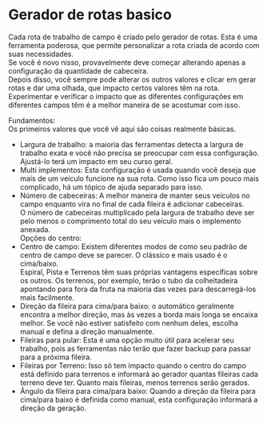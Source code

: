 # Gerador de rotas basico

  
Cada rota de trabalho de campo é criado pelo gerador de rotas. Esta é uma ferramenta poderosa, que permite personalizar a rota criada de acordo com suas necessidades.  
Se você é novo nisso, provavelmente deve começar alterando apenas a configuração da quantidade de cabeceira.  
Depois disso, você sempre pode alterar os outros valores e clicar em gerar rotas e dar uma olhada, que impacto certos valores têm na rota.  
Experimentar e verificar o impacto que as diferentes configurações em diferentes campos têm é a melhor maneira de se acostumar com isso.  

  
Fundamentos:  
Os primeiros valores que você vê aqui são coisas realmente básicas.  
- Largura de trabalho: a maioria das ferramentas detecta a largura de trabalho exata e você não precisa se preocupar com essa configuração. Ajustá-lo terá um impacto em seu curso geral.  
- Multi implementos: Esta configuração é usada quando você deseja que mais de um veículo funcione na sua rota. Como isso fica um pouco mais complicado, há um tópico de ajuda separado para isso.  
- Número de cabeceiras: A melhor maneira de manter seus veículos no campo enquanto vira no final de cada fileira é adicionar cabeceiras.  
O número de cabeceiras multiplicado pela largura de trabalho deve ser pelo menos o comprimento total do seu veículo mais o implemento anexada.  
Opções do centro:  
- Centro de campo: Existem diferentes modos de como seu padrão de centro de campo deve se parecer. O clássico e mais usado é o cima/baixo.  
Espiral, Pista e Terrenos têm suas próprias vantagens específicas sobre os outros. Os terrenos, por exemplo, terão o tubo da colheitadeira apontando para fora da fruta na maioria das vezes para descarregá-los mais facilmente.  
- Direção da fileira para cima/para baixo: o automático geralmente encontra a melhor direção, mas às vezes a borda mais longa se encaixa melhor. Se você não estiver satisfeito com nenhum deles, escolha manual e defina a direção manualmente.  
- Fileiras para pular: Esta é uma opção muito útil para acelerar seu trabalho, pois as ferramentas não terão que fazer backup para passar para a próxima fileira.  
- Fileiras por Terreno: Isso só tem impacto quando o centro do campo está definido para terrenos e informará ao gerador quantas fileiras cada terreno deve ter. Quanto mais fileiras, menos terrenos serão gerados.  
- Ângulo da fileira para cima/para baixo: Quando a direção da fileira para cima/para baixo é definida como manual, esta configuração informará a direção da geração.  

